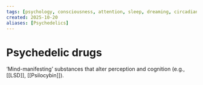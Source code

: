 ```yaml
---
tags: [psychology, consciousness, attention, sleep, dreaming, circadian-rhythms, psychoactive-drugs]
created: 2025-10-20
aliases: [Psychedelics]
---
```

# Psychedelic drugs

‘Mind-manifesting’ substances that alter perception and cognition (e.g., [[LSD]], [[Psilocybin]]).

